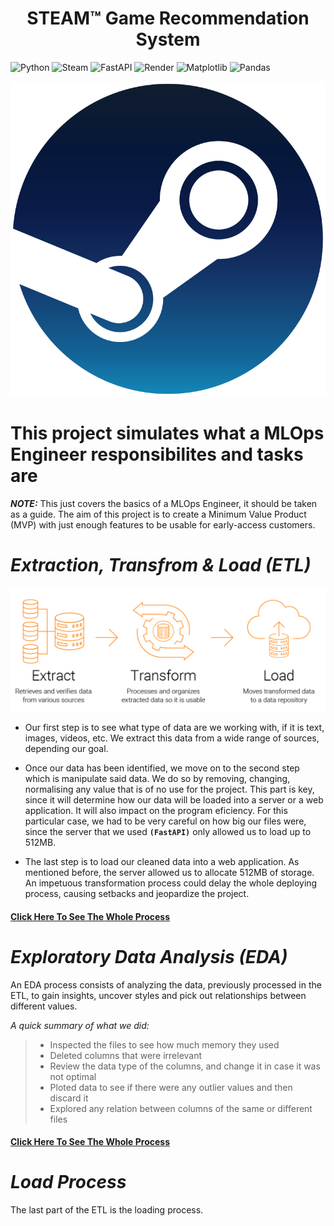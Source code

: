<h1 style = 'text-align: center'> STEAM™ Game Recommendation System </h1>

![Python](https://img.shields.io/badge/python-3670A0?style=for-the-badge&logo=python&logoColor=ffdd54)
![Steam](https://img.shields.io/badge/steam-%23000000.svg?style=for-the-badge&logo=steam&logoColor=white)
![FastAPI](https://img.shields.io/badge/FastAPI-005571?style=for-the-badge&logo=fastapi)
![Render](https://img.shields.io/badge/Render-%46E3B7.svg?style=for-the-badge&logo=render&logoColor=white)
![Matplotlib](https://img.shields.io/badge/Matplotlib-%23ffffff.svg?style=for-the-badge&logo=Matplotlib&logoColor=black)
![Pandas](https://img.shields.io/badge/pandas-%23150458.svg?style=for-the-badge&logo=pandas&logoColor=white)

![Steam Logo](assets/images/steam.png)

# This project simulates what a MLOps Engineer responsibilites and tasks are

**_NOTE:_** This just covers the basics of a MLOps Engineer, it should be taken as a guide. The aim of this project is to create a Minimum Value Product (MVP) with just enough features to be usable for early-access customers.

# _Extraction, Transfrom & Load (ETL)_

![ETL Process](assets/images/ETL.png)

- Our first step is to see what type of data are we working with, if it is text, images, videos, etc. We extract this data from a wide range of sources, depending our goal.

- Once our data has been identified, we move on to the second step which is manipulate said data. We do so by removing, changing, normalising any value that is of no use for the project. This part is key, since it will determine how our data will be loaded into a server or a web application. It will also impact on the program eficiency. For this particular case, we had to be very careful on how big our files were, since the server that we used **`(FastAPI)`** only allowed us to load up to 512MB.

- The last step is to load our cleaned data into a web application. As mentioned before, the server allowed us to allocate 512MB of storage. An impetuous transformation process could delay the whole deploying process, causing setbacks and jeopardize the project.

#### [Click Here To See The Whole Process](https://github.com/PatoMarzi/Steam_ML/blob/main/ETL.ipynb)

# _Exploratory Data Analysis (EDA)_

An EDA process consists of analyzing the data, previously processed in the ETL, to gain insights, uncover styles and pick out relationships between different values.

_A quick summary of what we did:_


>+ Inspected the files to see how much memory they used
>+ Deleted columns that were irrelevant
>+ Review the data type of the columns, and change it in case it was not optimal
>+ Ploted data to see if there were any outlier values and then discard it
>+ Explored any relation between columns of the same or different files

#### [Click Here To See The Whole Process](https://github.com/PatoMarzi/Steam_ML/blob/main/EDA.ipynb)

# _Load Process_

The last part of the ETL is the loading process.